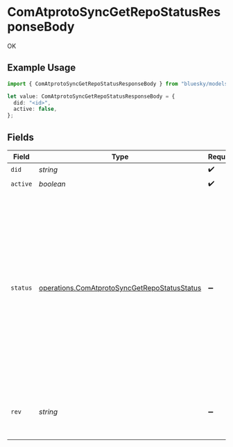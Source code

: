 # ComAtprotoSyncGetRepoStatusResponseBody

OK

## Example Usage

```typescript
import { ComAtprotoSyncGetRepoStatusResponseBody } from "bluesky/models/operations";

let value: ComAtprotoSyncGetRepoStatusResponseBody = {
  did: "<id>",
  active: false,
};
```

## Fields

| Field                                                                                                                                                                                                                         | Type                                                                                                                                                                                                                          | Required                                                                                                                                                                                                                      | Description                                                                                                                                                                                                                   |
| ----------------------------------------------------------------------------------------------------------------------------------------------------------------------------------------------------------------------------- | ----------------------------------------------------------------------------------------------------------------------------------------------------------------------------------------------------------------------------- | ----------------------------------------------------------------------------------------------------------------------------------------------------------------------------------------------------------------------------- | ----------------------------------------------------------------------------------------------------------------------------------------------------------------------------------------------------------------------------- |
| `did`                                                                                                                                                                                                                         | *string*                                                                                                                                                                                                                      | :heavy_check_mark:                                                                                                                                                                                                            | N/A                                                                                                                                                                                                                           |
| `active`                                                                                                                                                                                                                      | *boolean*                                                                                                                                                                                                                     | :heavy_check_mark:                                                                                                                                                                                                            | N/A                                                                                                                                                                                                                           |
| `status`                                                                                                                                                                                                                      | [operations.ComAtprotoSyncGetRepoStatusStatus](../../models/operations/comatprotosyncgetrepostatusstatus.md)                                                                                                                  | :heavy_minus_sign:                                                                                                                                                                                                            | If active=false, this optional field indicates a possible reason for why the account is not active. If active=false and no status is supplied, then the host makes no claim for why the repository is no longer being hosted. |
| `rev`                                                                                                                                                                                                                         | *string*                                                                                                                                                                                                                      | :heavy_minus_sign:                                                                                                                                                                                                            | Optional field, the current rev of the repo, if active=true                                                                                                                                                                   |
